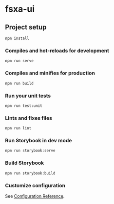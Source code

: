 # fsxa-ui

## Project setup
```
npm install
```

### Compiles and hot-reloads for development
```
npm run serve
```

### Compiles and minifies for production
```
npm run build
```

### Run your unit tests
```
npm run test:unit
```

### Lints and fixes files
```
npm run lint
```

### Run Storybook in dev mode
```
npm run storybook:serve
```

### Build Storybook
```
npm run storybook:build
```

### Customize configuration
See [Configuration Reference](https://cli.vuejs.org/config/).

